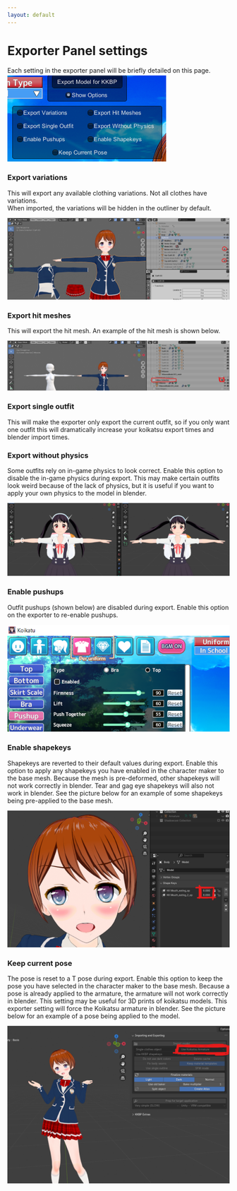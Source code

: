 ```yaml
---
layout: default
---
```


# Exporter Panel settings
Each setting in the exporter panel will be briefly detailed on this page.  
![ ](https://raw.githubusercontent.com/FlailingFog/flailingfog.github.io/master/assets/images/exportpanel.png)


### Export variations

This will export any available clothing variations. Not all clothes have variations.  
When imported, the variations will be hidden in the outliner by default.

![ ](https://raw.githubusercontent.com/FlailingFog/flailingfog.github.io/master/assets/images/exporter1.png)

### Export hit meshes

This will export the hit mesh. An example of the hit mesh is shown below.

![ ](https://raw.githubusercontent.com/FlailingFog/flailingfog.github.io/master/assets/images/exporter2.png)

### Export single outfit

This will make the exporter only export the current outfit, so if you only want one outfit this will dramatically increase your koikatsu export times and blender import times.

### Export without physics

Some outfits rely on in-game physics to look correct. Enable this option to disable the in-game physics during export. This may make certain outfits look weird because of the lack of physics, but it is useful if you want to apply your own physics to the model in blender.

![ ](https://raw.githubusercontent.com/FlailingFog/flailingfog.github.io/master/assets/images/exporter2.1.png)

### Enable pushups

Outfit pushups (shown below) are disabled during export. Enable this option on the exporter to re-enable pushups.

![ ](https://raw.githubusercontent.com/FlailingFog/flailingfog.github.io/master/assets/images/exporter2.2.png)

### Enable shapekeys

Shapekeys are reverted to their default values during export. Enable this option to apply any shapekeys you have enabled in the character maker to the base mesh. Because the mesh is pre-deformed, other shapekeys will not work correctly in blender. Tear and gag eye shapekeys will also not work in blender. See the picture below for an example of some shapekeys being pre-applied to the base mesh. 

![ ](https://raw.githubusercontent.com/FlailingFog/flailingfog.github.io/master/assets/images/exporter3.png)

### Keep current pose

The pose is reset to a T pose during export. Enable this option to keep the pose you have selected in the character maker to the base mesh. Because a pose is already applied to the armature, the armature will not work correctly in blender. This setting may be useful for 3D prints of koikatsu models. This exporter setting will force the Koikatsu armature in blender. See the picture below for an example of a pose being applied to the model. 

![ ](https://raw.githubusercontent.com/FlailingFog/flailingfog.github.io/master/assets/images/exporter4.png)
